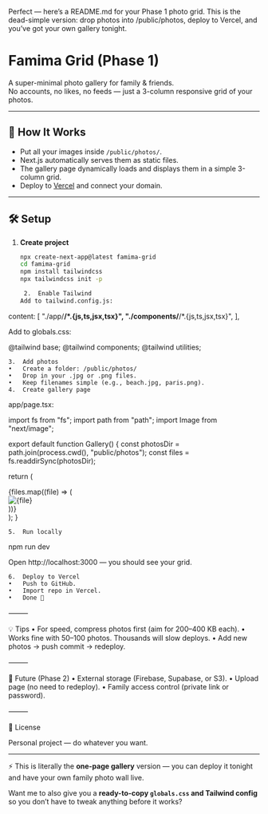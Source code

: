Perfect — here’s a README.md for your Phase 1 photo grid. This is the dead-simple version: drop photos into /public/photos, deploy to Vercel, and you’ve got your own gallery tonight.

# Famima Grid (Phase 1)

A super-minimal photo gallery for family & friends.  
No accounts, no likes, no feeds — just a 3-column responsive grid of your photos.

---

## 🚀 How It Works

- Put all your images inside `/public/photos/`.
- Next.js automatically serves them as static files.
- The gallery page dynamically loads and displays them in a simple 3-column grid.
- Deploy to [Vercel](https://vercel.com) and connect your domain.

---

## 🛠 Setup

1. **Create project**

   ```bash
   npx create-next-app@latest famima-grid
   cd famima-grid
   npm install tailwindcss
   npx tailwindcss init -p

   	2.	Enable Tailwind
   Add to tailwind.config.js:
   ```

content: [
"./app/**/*.{js,ts,jsx,tsx}",
"./components/**/*.{js,ts,jsx,tsx}",
],

Add to globals.css:

@tailwind base;
@tailwind components;
@tailwind utilities;

    3.	Add photos
    •	Create a folder: /public/photos/
    •	Drop in your .jpg or .png files.
    •	Keep filenames simple (e.g., beach.jpg, paris.png).
    4.	Create gallery page

app/page.tsx:

import fs from "fs";
import path from "path";
import Image from "next/image";

export default function Gallery() {
const photosDir = path.join(process.cwd(), "public/photos");
const files = fs.readdirSync(photosDir);

return (
<main className="bg-black min-h-screen p-4">
<div className="grid grid-cols-1 sm:grid-cols-2 md:grid-cols-3 gap-4">
{files.map((file) => (
<div key={file} className="relative w-full h-80">
<Image
src={`/photos/${file}`}
alt={file}
fill
className="object-cover rounded"
/>
</div>
))}
</div>
</main>
);
}

    5.	Run locally

npm run dev

Open http://localhost:3000 — you should see your grid.

    6.	Deploy to Vercel
    •	Push to GitHub.
    •	Import repo in Vercel.
    •	Done 🎉

⸻

💡 Tips
• For speed, compress photos first (aim for 200–400 KB each).
• Works fine with 50–100 photos. Thousands will slow deploys.
• Add new photos → push commit → redeploy.

⸻

📖 Future (Phase 2)
• External storage (Firebase, Supabase, or S3).
• Upload page (no need to redeploy).
• Family access control (private link or password).

⸻

📖 License

Personal project — do whatever you want.

---

⚡ This is literally the **one-page gallery** version — you can deploy it tonight and have your own family photo wall live.

Want me to also give you a **ready-to-copy `globals.css` and Tailwind config** so you don’t have to tweak anything before it works?
